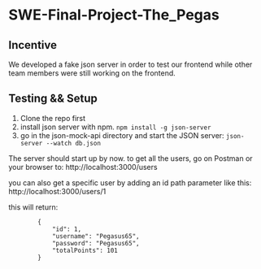 # SWE-Final-Project-The_Pegas

## Incentive
We developed a fake json server in order to test our frontend while other team members were still working on the frontend. 

## Testing && Setup

1. Clone the repo first
2. install json server with npm. ```npm install -g json-server```
3. go in the json-mock-api directory and start the JSON server: ```json-server --watch db.json```

The server should start up by now. to get all the users, go on Postman or your browser to: 
http://localhost:3000/users

you can also get a specific user by adding an id path parameter like this:
http://localhost:3000/users/1

this will return:
```
        {
            "id": 1,
            "username": "Pegasus65",
            "password": "Pegasus65",
            "totalPoints": 101
        }
```